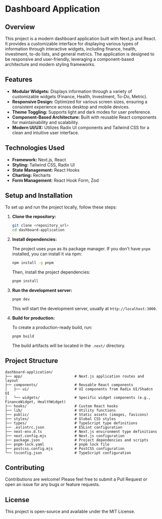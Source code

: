 # Dashboard Application

## Overview

This project is a modern dashboard application built with Next.js and React. It provides a customizable interface for displaying various types of information through interactive widgets, including finance, health, investment, to-do lists, and general metrics. The application is designed to be responsive and user-friendly, leveraging a component-based architecture and modern styling frameworks.

## Features

*   **Modular Widgets:** Displays information through a variety of customizable widgets (Finance, Health, Investment, To-Do, Metric).
*   **Responsive Design:** Optimized for various screen sizes, ensuring a consistent experience across desktop and mobile devices.
*   **Theme Toggling:** Supports light and dark modes for user preference.
*   **Component-Based Architecture:** Built with reusable React components for maintainability and scalability.
*   **Modern UI/UX:** Utilizes Radix UI components and Tailwind CSS for a clean and intuitive user interface.

## Technologies Used

*   **Framework:** Next.js, React
*   **Styling:** Tailwind CSS, Radix UI
*   **State Management:** React Hooks
*   **Charting:** Recharts
*   **Form Management:** React Hook Form, Zod

## Setup and Installation

To set up and run the project locally, follow these steps:

1.  **Clone the repository:**

    ```bash
    git clone <repository_url>
    cd dashboard-application
    ```

2.  **Install dependencies:**

    The project uses `pnpm` as its package manager. If you don't have `pnpm` installed, you can install it via npm:

    ```bash
    npm install -g pnpm
    ```

    Then, install the project dependencies:

    ```bash
    pnpm install
    ```

3.  **Run the development server:**

    ```bash
    pnpm dev
    ```

    This will start the development server, usually at `http://localhost:3000`.

4.  **Build for production:**

    To create a production-ready build, run:

    ```bash
    pnpm build
    ```

    The build artifacts will be located in the `.next/` directory.

## Project Structure

```
dashboard-application/
├── app/                        # Next.js application routes and layout
├── components/                 # Reusable React components
│   ├── ui/                     # UI components from Radix UI/Shadcn UI
│   └── widgets/                # Specific widget components (e.g., FinanceWidget, HealthWidget)
├── hooks/                      # Custom React hooks
├── lib/                        # Utility functions
├── public/                     # Static assets (images, favicons)
├── styles/                     # Global CSS styles
├── types/                      # TypeScript type definitions
├── .eslintrc.json              # ESLint configuration
├── next-env.d.ts               # Next.js environment type definitions
├── next.config.mjs             # Next.js configuration
├── package.json                # Project dependencies and scripts
├── pnpm-lock.yaml              # pnpm lock file
├── postcss.config.mjs          # PostCSS configuration
└── tsconfig.json               # TypeScript configuration
```

## Contributing

Contributions are welcome! Please feel free to submit a Pull Request or open an issue for any bugs or feature requests.

## License

This project is open-source and available under the MIT License.


